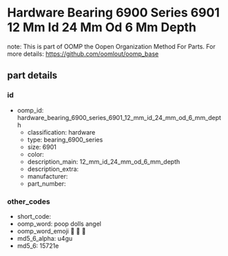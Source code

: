# Hardware Bearing 6900 Series 6901 12 Mm Id 24 Mm Od 6 Mm Depth  

note: This is part of OOMP the Oopen Organization Method For Parts. For more details: https://github.com/oomlout/oomp_base

##  part details





### id
* oomp_id: hardware_bearing_6900_series_6901_12_mm_id_24_mm_od_6_mm_depth
  * classification: hardware
  * type: bearing_6900_series
  * size: 6901
  * color: 
  * description_main: 12_mm_id_24_mm_od_6_mm_depth
  * description_extra: 
  * manufacturer: 
  * part_number: 

### other_codes
* short_code: 
* oomp_word: poop dolls angel
* oomp_word_emoji :poop: :dolls: :angel:
* md5_6_alpha: u4gu
* md5_6: 15721e